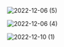 ![2022-12-06 (5)](https://user-images.githubusercontent.com/8466209/205967762-69f6aaee-f1fc-4b26-a0cc-515257b6d9e7.png)

![2022-12-06 (4)](https://user-images.githubusercontent.com/8466209/205967707-254fc836-72f4-45fc-9d0e-90c5e0bda465.png)

![2022-12-10 (1)](https://user-images.githubusercontent.com/8466209/206849387-d530c690-c1ed-4496-9748-355f798d44fa.png)
